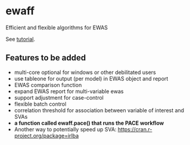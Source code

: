 # ewaff

Efficient and flexible algorithms for EWAS

See [tutorial](http://htmlpreview.github.io/?https://github.com/perishky/ewaff/blob/master/docs/tutorial.html).

## Features to be added

- multi-core optional for windows or other debilitated users
- use tableone for output (per model) in EWAS object and report
- EWAS comparison function
- expand EWAS report for multi-variable ewas
- support adjustment for case-control
- flexible batch control
- correlation threshold for association between variable of interest and SVAs
- **a function called ewaff.pace() that runs the PACE workflow**
- Another way to potentially speed up SVA: https://cran.r-project.org/package=irlba
